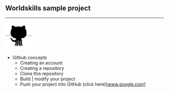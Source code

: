 ## Worldskills sample project
____
<img src="github.svg" alt="github"/>

+ Github concepts
  + Creating an account
  + Creating a repository
  + Clone this repository
  + Build | modify your project
  + Push your project into GitHub
  (click here)[www.google.com]
